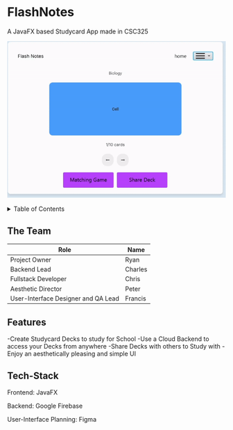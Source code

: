 # FlashNotes

A JavaFX based Studycard App made in CSC325

![Card Flipping](https://github.com/RyanCFrancis/FlashNotes/blob/master/CardFlip.gif)

<details>
  <summary>Table of Contents</summary>
  <ol>
    <li><a href="#Theteam">The Team</a></li>
    <li><a href="#Features">Features</a></li>
    <li><a href="#Tech-Stack">Tech-Stack</a></li>


  </ol>
</details>

## The Team

| Role | Name |
| ----------- | ----------- |
| Project Owner | Ryan |
| Backend Lead | Charles |
| Fullstack Developer | Chris |
| Aesthetic Director | Peter |
| User-Interface Designer and QA Lead | Francis |

## Features
-Create Studycard Decks to study for School
-Use a Cloud Backend to access your Decks from anywhere
-Share Decks with others to Study with
-Enjoy an aesthetically pleasing and simple UI

## Tech-Stack
Frontend: JavaFX

Backend: Google Firebase

User-Interface Planning: Figma

